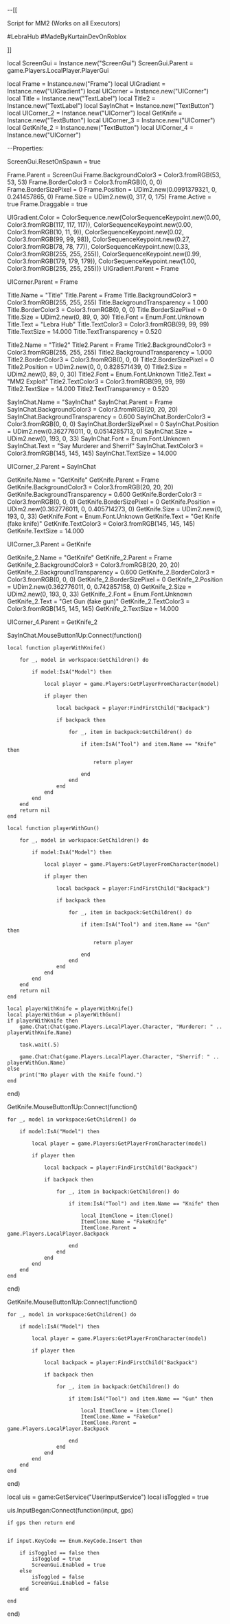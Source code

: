 --[[

Script for MM2 (Works on all Executors)

#LebraHub
#MadeByKurtainDevOnRoblox

]]

local ScreenGui = Instance.new("ScreenGui")
ScreenGui.Parent = game.Players.LocalPlayer.PlayerGui

local Frame = Instance.new("Frame")
local UIGradient = Instance.new("UIGradient")
local UICorner = Instance.new("UICorner")
local Title = Instance.new("TextLabel")
local Title2 = Instance.new("TextLabel")
local SayInChat = Instance.new("TextButton")
local UICorner_2 = Instance.new("UICorner")
local GetKnife = Instance.new("TextButton")
local UICorner_3 = Instance.new("UICorner")
local GetKnife_2 = Instance.new("TextButton")
local UICorner_4 = Instance.new("UICorner")

--Properties:

ScreenGui.ResetOnSpawn = true


Frame.Parent = ScreenGui
Frame.BackgroundColor3 = Color3.fromRGB(53, 53, 53)
Frame.BorderColor3 = Color3.fromRGB(0, 0, 0)
Frame.BorderSizePixel = 0
Frame.Position = UDim2.new(0.0991379321, 0, 0.241457865, 0)
Frame.Size = UDim2.new(0, 317, 0, 175)
Frame.Active = true
Frame.Draggable = true

UIGradient.Color = ColorSequence.new{ColorSequenceKeypoint.new(0.00, Color3.fromRGB(117, 117, 117)), ColorSequenceKeypoint.new(0.00, Color3.fromRGB(10, 11, 9)), ColorSequenceKeypoint.new(0.02, Color3.fromRGB(99, 99, 98)), ColorSequenceKeypoint.new(0.27, Color3.fromRGB(78, 78, 77)), ColorSequenceKeypoint.new(0.33, Color3.fromRGB(255, 255, 255)), ColorSequenceKeypoint.new(0.99, Color3.fromRGB(179, 179, 179)), ColorSequenceKeypoint.new(1.00, Color3.fromRGB(255, 255, 255))}
UIGradient.Parent = Frame

UICorner.Parent = Frame

Title.Name = "Title"
Title.Parent = Frame
Title.BackgroundColor3 = Color3.fromRGB(255, 255, 255)
Title.BackgroundTransparency = 1.000
Title.BorderColor3 = Color3.fromRGB(0, 0, 0)
Title.BorderSizePixel = 0
Title.Size = UDim2.new(0, 89, 0, 30)
Title.Font = Enum.Font.Unknown
Title.Text = "Lebra Hub"
Title.TextColor3 = Color3.fromRGB(99, 99, 99)
Title.TextSize = 14.000
Title.TextTransparency = 0.520

Title2.Name = "Title2"
Title2.Parent = Frame
Title2.BackgroundColor3 = Color3.fromRGB(255, 255, 255)
Title2.BackgroundTransparency = 1.000
Title2.BorderColor3 = Color3.fromRGB(0, 0, 0)
Title2.BorderSizePixel = 0
Title2.Position = UDim2.new(0, 0, 0.828571439, 0)
Title2.Size = UDim2.new(0, 89, 0, 30)
Title2.Font = Enum.Font.Unknown
Title2.Text = "MM2 Exploit"
Title2.TextColor3 = Color3.fromRGB(99, 99, 99)
Title2.TextSize = 14.000
Title2.TextTransparency = 0.520

SayInChat.Name = "SayInChat"
SayInChat.Parent = Frame
SayInChat.BackgroundColor3 = Color3.fromRGB(20, 20, 20)
SayInChat.BackgroundTransparency = 0.600
SayInChat.BorderColor3 = Color3.fromRGB(0, 0, 0)
SayInChat.BorderSizePixel = 0
SayInChat.Position = UDim2.new(0.362776011, 0, 0.0514285713, 0)
SayInChat.Size = UDim2.new(0, 193, 0, 33)
SayInChat.Font = Enum.Font.Unknown
SayInChat.Text = "Say Murderer and Sherrif"
SayInChat.TextColor3 = Color3.fromRGB(145, 145, 145)
SayInChat.TextSize = 14.000

UICorner_2.Parent = SayInChat

GetKnife.Name = "GetKnife"
GetKnife.Parent = Frame
GetKnife.BackgroundColor3 = Color3.fromRGB(20, 20, 20)
GetKnife.BackgroundTransparency = 0.600
GetKnife.BorderColor3 = Color3.fromRGB(0, 0, 0)
GetKnife.BorderSizePixel = 0
GetKnife.Position = UDim2.new(0.362776011, 0, 0.405714273, 0)
GetKnife.Size = UDim2.new(0, 193, 0, 33)
GetKnife.Font = Enum.Font.Unknown
GetKnife.Text = "Get Knife (fake knife)"
GetKnife.TextColor3 = Color3.fromRGB(145, 145, 145)
GetKnife.TextSize = 14.000

UICorner_3.Parent = GetKnife

GetKnife_2.Name = "GetKnife"
GetKnife_2.Parent = Frame
GetKnife_2.BackgroundColor3 = Color3.fromRGB(20, 20, 20)
GetKnife_2.BackgroundTransparency = 0.600
GetKnife_2.BorderColor3 = Color3.fromRGB(0, 0, 0)
GetKnife_2.BorderSizePixel = 0
GetKnife_2.Position = UDim2.new(0.362776011, 0, 0.742857158, 0)
GetKnife_2.Size = UDim2.new(0, 193, 0, 33)
GetKnife_2.Font = Enum.Font.Unknown
GetKnife_2.Text = "Get Gun (fake gun)"
GetKnife_2.TextColor3 = Color3.fromRGB(145, 145, 145)
GetKnife_2.TextSize = 14.000

UICorner_4.Parent = GetKnife_2

SayInChat.MouseButton1Up:Connect(function()
	
	local function playerWithKnife()
		
		for _, model in workspace:GetChildren() do
			
			if model:IsA("Model") then
				
				local player = game.Players:GetPlayerFromCharacter(model)
				
				if player then
					
					local backpack = player:FindFirstChild("Backpack")
					
					if backpack then
						
						for _, item in backpack:GetChildren() do
							
							if item:IsA("Tool") and item.Name == "Knife" then
								
								return player
								
							end
						end
					end
				end
			end
		end
		return nil
	end

	local function playerWithGun()
		
		for _, model in workspace:GetChildren() do
			
			if model:IsA("Model") then
				
				local player = game.Players:GetPlayerFromCharacter(model)
				
				if player then
					
					local backpack = player:FindFirstChild("Backpack")
					
					if backpack then
						
						for _, item in backpack:GetChildren() do
							
							if item:IsA("Tool") and item.Name == "Gun" then
								
								return player
								
							end
						end
					end
				end
			end
		end
		return nil
	end

	local playerWithKnife = playerWithKnife()
	local playerWithGun = playerWithGun()
	if playerWithKnife then
		game.Chat:Chat(game.Players.LocalPlayer.Character, "Murderer: " .. playerWithKnife.Name)
		
		task.wait(.5)
		
		game.Chat:Chat(game.Players.LocalPlayer.Character, "Sherrif: " .. playerWithGun.Name)
	else
		print("No player with the Knife found.")
	end
	
end)

GetKnife.MouseButton1Up:Connect(function()
	
	for _, model in workspace:GetChildren() do
		
		if model:IsA("Model") then
			
			local player = game.Players:GetPlayerFromCharacter(model)
			
			if player then
				
				local backpack = player:FindFirstChild("Backpack")
				
				if backpack then
					
					for _, item in backpack:GetChildren() do
						
						if item:IsA("Tool") and item.Name == "Knife" then
							
							local ItemClone = item:Clone()
							ItemClone.Name = "FakeKnife"
							ItemClone.Parent = game.Players.LocalPlayer.Backpack
								
						end
					end
				end
			end
		end
	end
	
end)

GetKnife.MouseButton1Up:Connect(function()

	for _, model in workspace:GetChildren() do

		if model:IsA("Model") then

			local player = game.Players:GetPlayerFromCharacter(model)

			if player then

				local backpack = player:FindFirstChild("Backpack")

				if backpack then

					for _, item in backpack:GetChildren() do

						if item:IsA("Tool") and item.Name == "Gun" then

							local ItemClone = item:Clone()
							ItemClone.Name = "FakeGun"
							ItemClone.Parent = game.Players.LocalPlayer.Backpack

						end
					end
				end
			end
		end
	end

end)

local uis = game:GetService("UserInputService")
local isToggled = true

uis.InputBegan:Connect(function(input, gps)
	
	if gps then return end
	
	
	if input.KeyCode == Enum.KeyCode.Insert then
		
		if isToggled == false then
			isToggled = true
			ScreenGui.Enabled = true
		else
			isToggled = false
			ScreenGui.Enabled = false
		end
		
	end
	
end)
